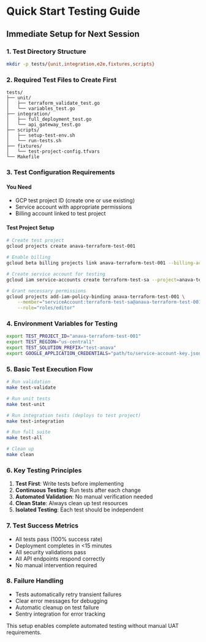 # Quick Start Testing Guide

## Immediate Setup for Next Session

### 1. Test Directory Structure
```bash
mkdir -p tests/{unit,integration,e2e,fixtures,scripts}
```

### 2. Required Test Files to Create First
```
tests/
├── unit/
│   ├── terraform_validate_test.go
│   └── variables_test.go
├── integration/
│   ├── full_deployment_test.go
│   └── api_gateway_test.go
├── scripts/
│   ├── setup-test-env.sh
│   └── run-tests.sh
├── fixtures/
│   └── test-project-config.tfvars
└── Makefile
```

### 3. Test Configuration Requirements

#### You Need
- GCP test project ID (create one or use existing)
- Service account with appropriate permissions
- Billing account linked to test project

#### Test Project Setup
```bash
# Create test project
gcloud projects create anava-terraform-test-001

# Enable billing
gcloud beta billing projects link anava-terraform-test-001 --billing-account=YOUR_BILLING_ACCOUNT

# Create service account for testing
gcloud iam service-accounts create terraform-test-sa --project=anava-terraform-test-001

# Grant necessary permissions
gcloud projects add-iam-policy-binding anava-terraform-test-001 \
    --member="serviceAccount:terraform-test-sa@anava-terraform-test-001.iam.gserviceaccount.com" \
    --role="roles/editor"
```

### 4. Environment Variables for Testing
```bash
export TEST_PROJECT_ID="anava-terraform-test-001"
export TEST_REGION="us-central1"
export TEST_SOLUTION_PREFIX="test-anava"
export GOOGLE_APPLICATION_CREDENTIALS="path/to/service-account-key.json"
```

### 5. Basic Test Execution Flow
```bash
# Run validation
make test-validate

# Run unit tests
make test-unit

# Run integration tests (deploys to test project)
make test-integration

# Run full suite
make test-all

# Clean up
make clean
```

### 6. Key Testing Principles
1. **Test First**: Write tests before implementing
2. **Continuous Testing**: Run tests after each change
3. **Automated Validation**: No manual verification needed
4. **Clean State**: Always clean up test resources
5. **Isolated Testing**: Each test should be independent

### 7. Test Success Metrics
- All tests pass (100% success rate)
- Deployment completes in <15 minutes
- All security validations pass
- All API endpoints respond correctly
- No manual intervention required

### 8. Failure Handling
- Tests automatically retry transient failures
- Clear error messages for debugging
- Automatic cleanup on test failure
- Sentry integration for error tracking

This setup enables complete automated testing without manual UAT requirements.